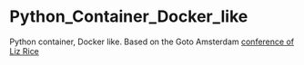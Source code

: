 # Python_Container_Docker_like

Python container, Docker like. Based on the Goto Amsterdam [conference of Liz Rice](https://youtu.be/8fi7uSYlOdc)
